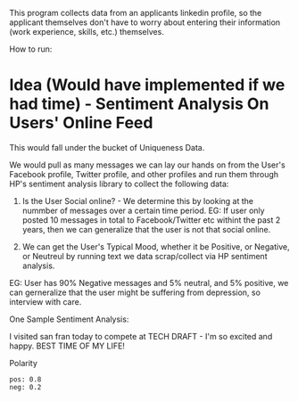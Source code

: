 This program collects data from an applicants linkedin profile, so the applicant themselves don't have to worry about entering their information (work experience, skills, etc.) themselves.

How to run:





















Idea (Would have implemented if we had time) - Sentiment Analysis On Users' Online Feed 
================================

This would fall under the bucket of Uniqueness Data.

We would pull as many messages we can lay our hands on from the User's Facebook profile, Twitter profile, and other profiles and run them through HP's sentiment analysis library to collect the following data:

1) Is the User Social online? - We determine this by looking at the nummber of messages over a certain time period.
   EG: If user only posted 10 messages in total to Facebook/Twitter etc withint the past 2 years, then we can generalize that the user is not that social online.


2) We can get the User's Typical Mood, whether it be Positive, or Negative, or Neutreul by running text we data scrap/collect via HP sentiment analysis.

  EG: User has 90% Negative messages and 5% neutral, and 5%  positive, we can gerneralize that the user might be suffering from depression, so interview with care.
  
  
  One Sample Sentiment Analysis:
  
  I visited san fran today to compete at TECH DRAFT - I'm so excited and happy. BEST TIME OF MY LIFE! 
  
  Polarity

    pos: 0.8
    neg: 0.2 
  
  
  

